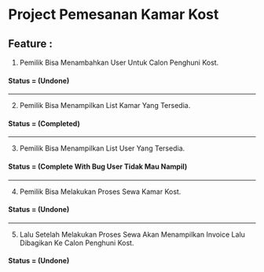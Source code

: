 # Project Pemesanan Kamar Kost

## Feature :
1. Pemilik Bisa Menambahkan User Untuk Calon Penghuni Kost. 
####  Status = (Undone)

---
2. Pemilik Bisa Menampilkan List Kamar Yang Tersedia. 
####  Status = (Completed)

---
3. Pemilik Bisa Menampilkan List User Yang Tersedia. 
####  Status = (Complete With Bug User Tidak Mau Nampil)

---
4. Pemilik Bisa Melakukan Proses Sewa Kamar Kost. 
####  Status = (Undone)

---
5. Lalu Setelah Melakukan Proses Sewa Akan Menampilkan Invoice Lalu Dibagikan Ke Calon Penghuni Kost. 
####  Status = (Undone)
